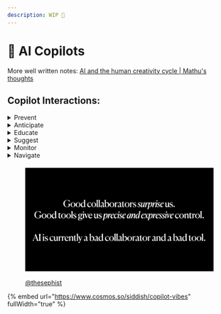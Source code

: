 ```yaml
---
description: WIP 🚧
---
```


# 🌱 AI Copilots

More well written notes: [AI and the human creativity cycle | Mathu's thoughts](https://www.mathurah.com/thoughts/ai-creativity-cycle)

## **Copilot Interactions:**

<details>

<summary>Prevent</summary>

Mistakes from happening, by keeping 1000+ best practices always in mind

![](<../.gitbook/assets/image (3).png>)

"Good Design is unobtrusive.   Products fulfilling a purpose are like tools. They are neither decorative objects nor works of art. Their design should therefore be both neutral and restrained in order to leave room for the user’s self expression."

But we have to violate this rule if an beginner user is trying to do something stupid.



Example for Experiment Designers: These two variants have more than 3 differences, which will make it hard to attribute \[impact], shall I split into 6 variants?

</details>

<details>

<summary>Anticipate</summary>



</details>

<details>

<summary>Educate</summary>

Tacit knowledge thats hard to document or even record

<img src="../.gitbook/assets/image (5).png" alt="" data-size="original">

</details>

<details>

<summary>Suggest</summary>

Unobtrusive corrective actions from evidence based insights

_“Don't try to create and analyze at the same time. **They're different processes**.”_

Example for designers: "Here are some example templates you can start with"

![](<../.gitbook/assets/image (6).png>)

</details>

<details>

<summary>Monitor</summary>

So we can sleep while AI is always keeping an eye out and alert

![](<../.gitbook/assets/image (7).png>)

Ex: Sir, a missile is on its way to us, in 20 seconds

</details>

<details>

<summary>Navigate</summary>

Advanced interfaces and complicated UXes

Example: Chat and edit images, even when you dont know or have vocabulary of editing tools.

![](<../.gitbook/assets/image (8).png>)

</details>

####

<figure><img src="../.gitbook/assets/image (1).png" alt=""><figcaption><p><a href="https://twitter.com/thesephist">@thesephist</a></p></figcaption></figure>



{% embed url="https://www.cosmos.so/siddish/copilot-vibes" fullWidth="true" %}
